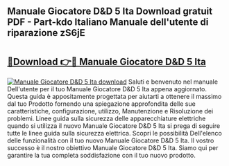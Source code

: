 ## Manuale Giocatore D&D 5 Ita Download gratuit PDF - Part-kdo Italiano Manuale dell'utente di riparazione zS6jE

# <h2><a href="http://dfgfwm0.blite.top/?on=Manuale+Giocatore+D%26D+5+Ita">🔗Download 👉🔴 Manuale Giocatore D&D 5 Ita</a></h2>

[![Manuale Giocatore D&D 5 Ita download](https://i.imgur.com/lujVjoI.png)](http://dfgfwm0.blite.top/?on=Manuale+Giocatore+D%26D+5+Ita)
Saluti e benvenuto nel manuale Dell'utente per il tuo Manuale Giocatore D&D 5 Ita appena aggiornato. Questa guida è appositamente progettata per aiutarti a ottenere il massimo dal tuo Prodotto fornendo una spiegazione approfondita delle sue caratteristiche, configurazione, utilizzo, Manutenzione e Risoluzione dei problemi. Linee guida sulla sicurezza delle apparecchiature elettriche quando si utilizza il nuovo Manuale Giocatore D&D 5 Ita si prega di seguire tutte le linee guida sulla sicurezza elettrica. Scopri le possibilità Dell'elenco delle funzionalità con il tuo nuovo Manuale Giocatore D&D 5 Ita. Il vostro successo è il nostro obiettivo Manuale Giocatore D&D 5 Ita. Siamo qui per garantire la tua completa soddisfazione con il tuo nuovo prodotto.
